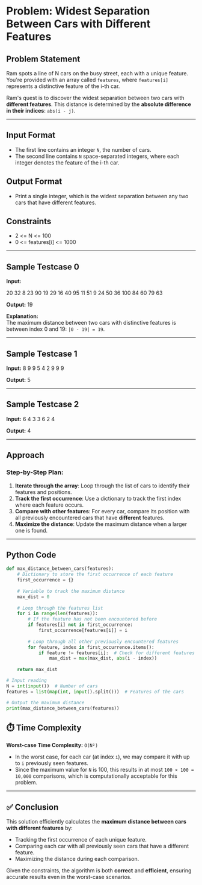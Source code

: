 # Problem: Widest Separation Between Cars with Different Features

## Problem Statement

Ram spots a line of N cars on the busy street, each with a unique feature. You're provided with an array called `features`, where `features[i]` represents a distinctive feature of the i-th car.

Ram's quest is to discover the widest separation between two cars with **different features**. This distance is determined by the **absolute difference in their indices**: `abs(i - j)`.

---

## Input Format

- The first line contains an integer `N`, the number of cars.
- The second line contains `N` space-separated integers, where each integer denotes the feature of the i-th car.

## Output Format

- Print a single integer, which is the widest separation between any two cars that have different features.

## Constraints

- 2 <= N <= 100
- 0 <= features[i] <= 1000

---

## Sample Testcase 0

**Input:**

20
32 8 23 90 19 29 16 40 95 11 51 9 24 50 36 100 84 60 79 63


**Output:**
19


**Explanation:**  
The maximum distance between two cars with distinctive features is between index 0 and 19: `|0 - 19| = 19`.

---

## Sample Testcase 1

**Input:**
8
9 9 5 4 2 9 9 9 


**Output:**
5


---

## Sample Testcase 2

**Input:**
6
4 3 3 6 2 4


**Output:**
4

---

## Approach

### Step-by-Step Plan:

1. **Iterate through the array**: Loop through the list of cars to identify their features and positions.
2. **Track the first occurrence**: Use a dictionary to track the first index where each feature occurs.
3. **Compare with other features**: For every car, compare its position with all previously encountered cars that have **different** features.
4. **Maximize the distance**: Update the maximum distance when a larger one is found.

---

## Python Code

```python
def max_distance_between_cars(features):
    # Dictionary to store the first occurrence of each feature
    first_occurrence = {}
    
    # Variable to track the maximum distance
    max_dist = 0
    
    # Loop through the features list
    for i in range(len(features)):
        # If the feature has not been encountered before
        if features[i] not in first_occurrence:
            first_occurrence[features[i]] = i
        
        # Loop through all other previously encountered features
        for feature, index in first_occurrence.items():
            if feature != features[i]:  # Check for different features
                max_dist = max(max_dist, abs(i - index))
    
    return max_dist

# Input reading
N = int(input())  # Number of cars
features = list(map(int, input().split()))  # Features of the cars

# Output the maximum distance
print(max_distance_between_cars(features))
```

## ⏱️ Time Complexity

**Worst-case Time Complexity:** `O(N²)`  
- In the worst case, for each car (at index `i`), we may compare it with up to `i` previously seen features.
- Since the maximum value for `N` is 100, this results in at most `100 × 100 = 10,000` comparisons, which is computationally acceptable for this problem.

---

## ✅ Conclusion

This solution efficiently calculates the **maximum distance between cars with different features** by:
- Tracking the first occurrence of each unique feature.
- Comparing each car with all previously seen cars that have a different feature.
- Maximizing the distance during each comparison.

Given the constraints, the algorithm is both **correct** and **efficient**, ensuring accurate results even in the worst-case scenarios.
